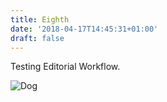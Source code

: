 ```yaml
---
title: Eighth
date: '2018-04-17T14:45:31+01:00'
draft: false
---
```

Testing Editorial Workflow.

![Dog](/images/img_2680v2.jpg)
